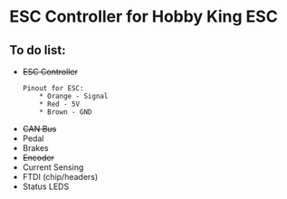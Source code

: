 # ESC Controller for Hobby King ESC

## To do list:
* ~~ESC Controller~~
	```
	Pinout for ESC:
		* Orange - Signal
		* Red - 5V
		* Brown - GND
	```
* ~~CAN Bus~~
* Pedal
* Brakes
* ~~Encoder~~
* Current Sensing
* FTDI (chip/headers)
* Status LEDS